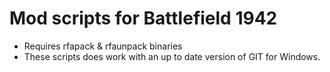 # Mod scripts for Battlefield 1942

- Requires rfapack & rfaunpack binaries
- These scripts does work with an up to date version of GIT for Windows.

